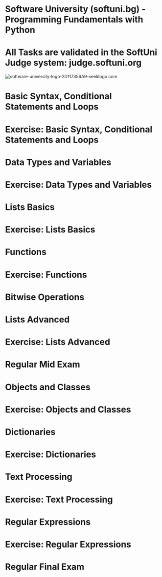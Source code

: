 # Software University (softuni.bg) - Programming Fundamentals with Python
# All Tasks are validated in the SoftUni Judge system: judge.softuni.org

![software-university-logo-2D117356A9-seeklogo com](https://github.com/svetlanasieber/Python-Fundamentals/assets/135451084/1c4cc821-5ad7-48ee-838e-7e4f46d547a5)




# Basic Syntax, Conditional Statements and Loops
# Exercise: Basic Syntax, Conditional Statements and Loops

# Data Types and Variables
# Exercise: Data Types and Variables

# Lists Basics
# Exercise: Lists Basics

# Functions
# Exercise: Functions

# Bitwise Operations

# Lists Advanced
# Exercise: Lists Advanced

# Regular Mid Exam

# Objects and Classes
# Exercise: Objects and Classes

# Dictionaries
# Exercise: Dictionaries

# Text Processing
# Exercise: Text Processing

# Regular Expressions
# Exercise: Regular Expressions

# Regular Final Exam


